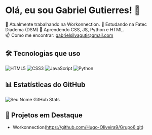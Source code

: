 # Olá, eu sou Gabriel Gutierres! 👋
 
🔭 Atualmente trabalhando na Workonnection.
📖 Estudando na Fatec Diadema (DSM)
🌱 Aprendendo CSS, JS, Python e HTML.    
📫 Como me encontrar: gabrielsilvaguti@gmail.com  
 
## 🛠 Tecnologias que uso
![HTML5](https://img.shields.io/badge/HTML5-E34F26?style=flat&logo=html5&logoColor=white)
![CSS3](https://img.shields.io/badge/CSS3-1572B6?style=flat&logo=css3&logoColor=white)
![JavaScript](https://img.shields.io/badge/JavaScript-F7DF1E?style=flat&logo=javascript&logoColor=black)
![Python](https://img.shields.io/badge/Python-3776AB?style=flat&logo=python&logoColor=white)
 
## 📊 Estatísticas do GitHub
![Seu Nome GitHub Stats](https://github-readme-stats.vercel.app/api?username=GabrielDaSilvaGutierres&show_icons=true&theme=radical)
 
## 🌟 Projetos em Destaque
- Workonnection(https://github.com/Hugo-Oliveira9/Grupo6.git)
